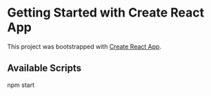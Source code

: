 # Getting Started with Create React App

This project was bootstrapped with [Create React App](https://github.com/facebook/create-react-app).

## Available Scripts
npm start
